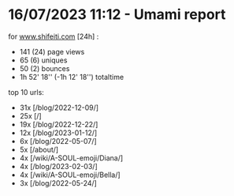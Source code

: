 # 16/07/2023 11:12 - Umami report
for www.shifeiti.com [24h] :

 - 141 (24) page views
 - 65 (6) uniques
 - 50 (2) bounces
 - 1h 52' 18'' (-1h 12' 18'') totaltime


top 10 urls:
 - 31x [/blog/2022-12-09/]
 - 25x [/]
 - 19x [/blog/2022-12-22/]
 - 12x [/blog/2023-01-12/]
 - 6x [/blog/2022-05-07/]
 - 5x [/about/]
 - 4x [/wiki/A-SOUL-emoji/Diana/]
 - 4x [/blog/2023-02-03/]
 - 4x [/wiki/A-SOUL-emoji/Bella/]
 - 3x [/blog/2022-05-24/]


